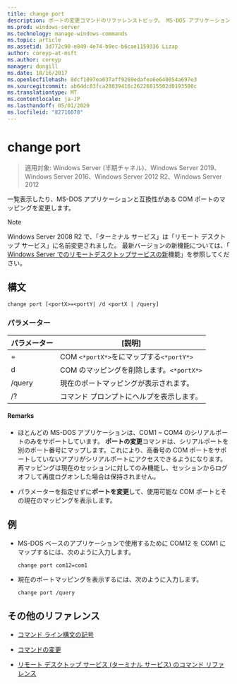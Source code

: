 ```yaml
---
title: change port
description: ポートの変更コマンドのリファレンストピック。 MS-DOS アプリケーションと互換性があるように、COM ポートマッピングを一覧表示または変更します。
ms.prod: windows-server
ms.technology: manage-windows-commands
ms.topic: article
ms.assetid: 3d772c90-e849-4e74-b9ec-b6cae1159336 Lizap
author: coreyp-at-msft
ms.author: coreyp
manager: dongill
ms.date: 10/16/2017
ms.openlocfilehash: 8dcf1097ea037aff9269edafea6e640054a697e3
ms.sourcegitcommit: ab64dc83fca28039416c26226815502d0193500c
ms.translationtype: MT
ms.contentlocale: ja-JP
ms.lasthandoff: 05/01/2020
ms.locfileid: "82716078"
---
```

# <a name="change-port"></a>change port

> 適用対象: Windows Server (半期チャネル)、Windows Server 2019、Windows Server 2016、Windows Server 2012 R2、Windows Server 2012

一覧表示したり、MS-DOS アプリケーションと互換性がある COM ポートのマッピングを変更します。

> [!NOTE]
> Windows Server 2008 R2 で、「ターミナル サービス」は「リモート デスクトップ サービス」に名前変更されました。 最新バージョンの新機能については、「 [Windows Server でのリモートデスクトップサービスの新](https://docs.microsoft.com/previous-versions/windows/it-pro/windows-server-2012-R2-and-2012/dn283323(v=ws.11))機能」を参照してください。

## <a name="syntax"></a>構文

```
change port [<portX>=<portY| /d <portX | /query]
```

### <a name="parameters"></a>パラメーター

| パラメーター | [説明] |
|-----------------|----------------------------------------|
| <portX>=<portY> | COM `<*portX*>`をにマップする`<*portY*>` |
| d<portX> | COM のマッピングを削除します。`<*portX*>` |
| /query | 現在のポートマッピングが表示されます。 |
| /? | コマンド プロンプトにヘルプを表示します。 |

#### <a name="remarks"></a>Remarks

- ほとんどの MS-DOS アプリケーションは、COM1 ~ COM4 のシリアルポートのみをサポートしています。 **ポートの変更**コマンドは、シリアルポートを別のポート番号にマップします。これにより、高番号の COM ポートをサポートしていないアプリがシリアルポートにアクセスできるようになります。 再マッピングは現在のセッションに対してのみ機能し、セッションからログオフして再度ログオンした場合は保持されません。

- パラメーターを指定せずに**ポートを変更**して、使用可能な COM ポートとその現在のマッピングを表示します。

## <a name="examples"></a>例

- MS-DOS ベースのアプリケーションで使用するために COM12 を COM1 にマップするには、次のように入力します。
  
  ```
  change port com12=com1
  ```

- 現在のポートマッピングを表示するには、次のように入力します。
  
  ```
  change port /query
  ```

## <a name="additional-references"></a>その他のリファレンス

- [コマンド ライン構文の記号](command-line-syntax-key.md)

- [コマンドの変更](change.md)

- [リモート デスクトップ サービス (ターミナル サービス) のコマンド リファレンス](remote-desktop-services-terminal-services-command-reference.md)
